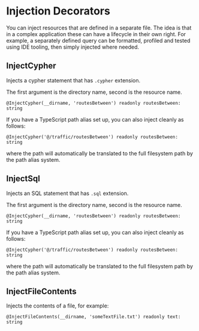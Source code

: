 # Injection Decorators

You can inject resources that are defined in a separate file. The idea is that in a complex application these can have a lifecycle in their own right. For example, a separately defined query can be formatted, profiled and tested using IDE tooling, then simply injected where needed. 

## InjectCypher

Injects a cypher statement that has `.cypher` extension.

The first argument is the directory name, second is the resource name.  

```
@InjectCypher(__dirname, 'routesBetween') readonly routesBetween: string
```

If you have a TypeScript path alias set up, you can also inject cleanly as follows: 

```
@InjectCypher('@/traffic/routesBetween') readonly routesBetween: string
```

where the path will automatically be translated to the full filesystem path by the path alias system. 

## InjectSql

Injects an SQL statement that has `.sql` extension.

The first argument is the directory name, second is the resource name.  

```
@InjectCypher(__dirname, 'routesBetween') readonly routesBetween: string
```

If you have a TypeScript path alias set up, you can also inject cleanly as follows: 

```
@InjectCypher('@/traffic/routesBetween') readonly routesBetween: string
```

where the path will automatically be translated to the full filesystem path by the path alias system. 


## InjectFileContents

Injects the contents of a file, for example: 

```
@InjectFileContents(__dirname, 'someTextFile.txt') readonly text: string
```
